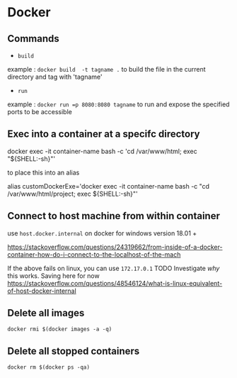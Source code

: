 # Docker

## Commands

* `build`

example : `docker build  -t tagname .` to build the file in the current directory and tag with 'tagname'

* `run`

example : `docker run =p 8080:8080 tagname` to run and expose the specified ports to be accessible

## Exec into a container at a specifc directory

docker exec -it container-name bash -c 'cd /var/www/html; exec "${SHELL:-sh}"'

to place this into an alias

alias customDockerExe='docker exec -it container-name bash -c "cd /var/www/html/project; exec ${SHELL:-sh}"'

## Connect to host machine from within container

use `host.docker.internal` on docker for windows version 18.01 +

https://stackoverflow.com/questions/24319662/from-inside-of-a-docker-container-how-do-i-connect-to-the-localhost-of-the-mach

If the above fails on linux, you can use `172.17.0.1` TODO Investigate _why_ this works. Saving here for now
https://stackoverflow.com/questions/48546124/what-is-linux-equivalent-of-host-docker-internal

## Delete all images

`docker rmi $(docker images -a -q)`

## Delete all stopped containers

`docker rm $(docker ps -qa)`
